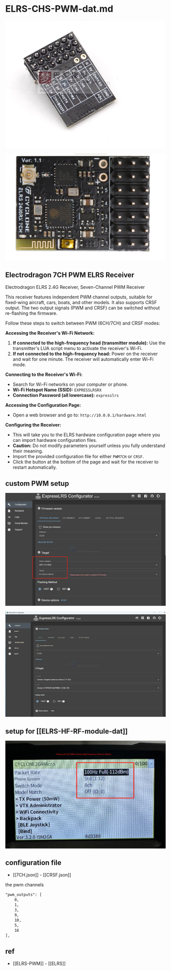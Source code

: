 
# ELRS-CHS-PWM-dat.md

![](2025-04-25-17-34-11.png)

![](2025-05-12-14-23-11.png)

## Electrodragon 7CH PWM ELRS Receiver


Electrodragon ELRS 2.4G Receiver, Seven-Channel PWM Receiver

This receiver features independent PWM channel outputs, suitable for fixed-wing aircraft, cars, boats, and other models. It also supports CRSF output. The two output signals (PWM and CRSF) can be switched without re-flashing the firmware.

Follow these steps to switch between PWM (6CH/7CH) and CRSF modes:

**Accessing the Receiver's Wi-Fi Network:**

1.  **If connected to the high-frequency head (transmitter module):** Use the transmitter's LUA script menu to activate the receiver's Wi-Fi.
2.  **If not connected to the high-frequency head:** Power on the receiver and wait for one minute. The receiver will automatically enter Wi-Fi mode.

**Connecting to the Receiver's Wi-Fi:**

*   Search for Wi-Fi networks on your computer or phone.
*   **Wi-Fi Hotspot Name (SSID):** `EXPRESSLRSRX`
*   **Connection Password (all lowercase):** `expresslrs`

**Accessing the Configuration Page:**

*   Open a web browser and go to: `http://10.0.0.1/hardware.html`

**Configuring the Receiver:**

*   This will take you to the ELRS hardware configuration page where you can import hardware configuration files.
*   **Caution:** Do not modify parameters yourself unless you fully understand their meaning.
*   Import the provided configuration file for either `PWM7CH` or `CRSF`.
*   Click the button at the bottom of the page and wait for the receiver to restart automatically.



## custom PWM setup 

![](2025-05-16-13-31-40.png)

![](2025-05-16-13-32-31.png)


## setup for [[ELRS-HF-RF-module-dat]]

![](2025-05-16-13-33-12.png)

## configuration file 

- [[7CH.json]] - [[CRSF.json]]

the pwm channels 

    "pwm_outputs": [
        0,
        1,
        3,
        9,
        10,
        5,
        16
    ],




## ref 

- [[ELRS-PWM]] - [[ELRS]]
